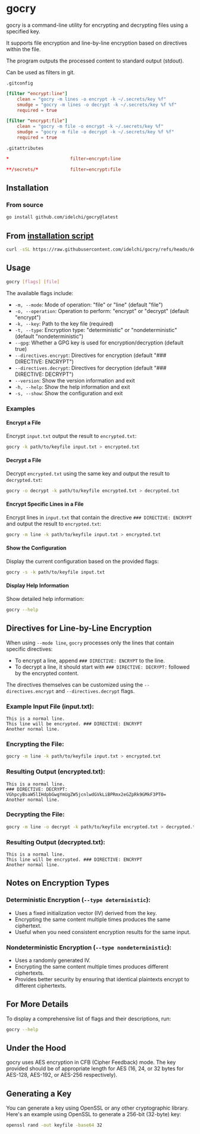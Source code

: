 # gocry

gocry is a command-line utility for encrypting and decrypting files using a specified key.

It supports file encryption and line-by-line encryption based on directives within the file.

The program outputs the processed content to standard output (stdout).

Can be used as filters in git.

`.gitconfig`

```toml
[filter "encrypt:line"]
    clean = "gocry -m lines -o encrypt -k ~/.secrets/key %f"
    smudge = "gocry -m lines -o decrypt -k ~/.secrets/key %f %f"
    required = true

[filter "encrypt:file"]
    clean = "gocry -m file -o encrypt -k ~/.secrets/key %f"
    smudge = "gocry -m file -o decrypt -k ~/.secrets/key %f %f"
    required = true
```

`.gitattributes`

```toml
*                       filter=encrypt:line

**/secrets/*            filter=encrypt:file
```

## Installation

### From source

```sh
go install github.com/idelchi/gocry@latest
```

## From [installation script](https://raw.githubusercontent.com/idelchi/gocry/refs/heads/dev/scripts/install.sh)

```sh
curl -sSL https://raw.githubusercontent.com/idelchi/gocry/refs/heads/dev/scripts/install.sh | sh -s -- -v shet
```

## Usage

```sh
gocry [flags] [file]
```

The available flags include:

- `-m, --mode`: Mode of operation: "file" or "line" (default "file")
- `-o, --operation`: Operation to perform: "encrypt" or "decrypt" (default "encrypt")
- `-k, --key`: Path to the key file (required)
- `-t, --type`: Encryption type: "deterministic" or "nondeterministic" (default "nondeterministic")
- `--gpg`: Whether a GPG key is used for encryption/decryption (default true)
- `--directives.encrypt`: Directives for encryption (default "### DIRECTIVE: ENCRYPT")
- `--directives.decrypt`: Directives for decryption (default "### DIRECTIVE: DECRYPT")
- `--version`: Show the version information and exit
- `-h, --help`: Show the help information and exit
- `-s, --show`: Show the configuration and exit

### Examples

#### Encrypt a File

Encrypt `input.txt` output the result to `encrypted.txt`:

```sh
gocry -k path/to/keyfile input.txt > encrypted.txt
```

#### Decrypt a File

Decrypt `encrypted.txt` using the same key and output the result to `decrypted.txt`:

```sh
gocry -o decrypt -k path/to/keyfile encrypted.txt > decrypted.txt
```

#### Encrypt Specific Lines in a File

Encrypt lines in `input.txt` that contain the directive `### DIRECTIVE: ENCRYPT` and output the result to `encrypted.txt`:

```sh
gocry -m line -k path/to/keyfile input.txt > encrypted.txt
```

#### Show the Configuration

Display the current configuration based on the provided flags:

```sh
gocry -s -k path/to/keyfile input.txt
```

#### Display Help Information

Show detailed help information:

```sh
gocry --help
```

## Directives for Line-by-Line Encryption

When using `--mode line`, `gocry` processes only the lines that contain specific directives:

- To encrypt a line, append `### DIRECTIVE: ENCRYPT` to the line.
- To decrypt a line, it should start with `### DIRECTIVE: DECRYPT:` followed by the encrypted content.

The directives themselves can be customized using the `--directives.encrypt` and `--directives.decrypt` flags.

### Example Input File (input.txt):

```
This is a normal line.
This line will be encrypted. ### DIRECTIVE: ENCRYPT
Another normal line.
```

### Encrypting the File:

```sh
gocry -m line -k path/to/keyfile input.txt > encrypted.txt
```

### Resulting Output (encrypted.txt):

```
This is a normal line.
### DIRECTIVE: DECRYPT: VGhpcyBsaW5lIHdpbGwgYmUgZW5jcnlwdGVkLiBPRmx2eGZpRk9GMkF3PT0=
Another normal line.
```

### Decrypting the File:

```sh
gocry -m line -o decrypt -k path/to/keyfile encrypted.txt > decrypted.txt
```

### Resulting Output (decrypted.txt):

```
This is a normal line.
This line will be encrypted. ### DIRECTIVE: ENCRYPT
Another normal line.
```

## Notes on Encryption Types

### Deterministic Encryption (`--type deterministic`):

- Uses a fixed initialization vector (IV) derived from the key.
- Encrypting the same content multiple times produces the same ciphertext.
- Useful when you need consistent encryption results for the same input.

### Nondeterministic Encryption (`--type nondeterministic`):

- Uses a randomly generated IV.
- Encrypting the same content multiple times produces different ciphertexts.
- Provides better security by ensuring that identical plaintexts encrypt to different ciphertexts.

## For More Details

To display a comprehensive list of flags and their descriptions, run:

```sh
gocry --help
```

## Under the Hood

gocry uses AES encryption in CFB (Cipher Feedback) mode. The key provided should be of appropriate length for AES (16, 24, or 32 bytes for AES-128, AES-192, or AES-256 respectively).

## Generating a Key

You can generate a key using OpenSSL or any other cryptographic library. Here's an example using OpenSSL to generate a 256-bit (32-byte) key:

```sh
openssl rand -out keyfile -base64 32
```
